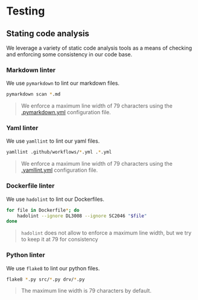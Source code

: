 # Testing

## Stating code analysis

We leverage a variety of static code analysis tools as a means of checking and
enforcing some consistency in our code base.

### Markdown linter

We use `pymarkdown` to lint our markdown files.

```bash
pymarkdown scan *.md
```

> We enforce a maximum line width of 79 characters using the
> [.pymarkdown.yml][URL_CFG_MD]
> configuration file.

### Yaml linter

We use `yamllint` to lint our yaml files.

```bash
yamllint .github/workflows/*.yml .*.yml
```

> We enforce a maximum line width of 79 characters using the
> [.yamllint.yml][URL_CFG_YM]
> configuration file.

### Dockerfile linter

We use `hadolint` to lint our Dockerfiles.

```bash
for file in Dockerfile*; do
    hadolint --ignore DL3008 --ignore SC2046 "$file"
done
```

> `hadolint` does not allow to enforce a maximum line width, but we try to keep
> it at 79 for consistency

### Python linter

We use `flake8` to lint our python files.

```bash
flake8 *.py src/*.py drv/*.py
```

> The maximum line width is 79 characters by default.

[URL_CFG_MD]: https://github.com/c-h-david/rapid2/blob/main/.pymarkdown.yml
[URL_CFG_YM]: https://github.com/c-h-david/rapid2/blob/main/.yamllint.yml
